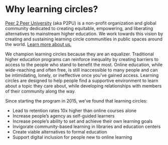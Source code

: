 # Why learning circles?

[Peer 2 Peer University](https://www.p2pu.org/en/) \(aka P2PU\) is a non-profit organization and global community dedicated to creating equitable, empowering, and liberating alternatives to mainstream higher education. We work towards this vision by creating and sustaining learning circle communities in public spaces around the world. [Learn more about us.](https://www.p2pu.org/en/about/)

We champion learning circles because they are an equalizer. Traditional higher education programs can reinforce inequality by creating barriers to access to the people who stand to benefit the most. Online education, while wide-reaching and often free, is still inaccessible to many people and can be intimidating, lonely, or ineffective once you’ve gained access. Learning circles are designed to help people find a supportive environment to learn about a topic they care about, while developing relationships with members of their community along the way. 

Since starting the program in 2015, we’ve found that learning circles:

* Lead to retention rates 10x higher than online courses alone
* Increase people’s agency as self-guided learners
* Increase people’s ability to set and achieve their own learning goals
* Invigorate community-based learning in libraries and education centers
* Create viable alternatives to formal education
* Support digital inclusion for people new to online learning

